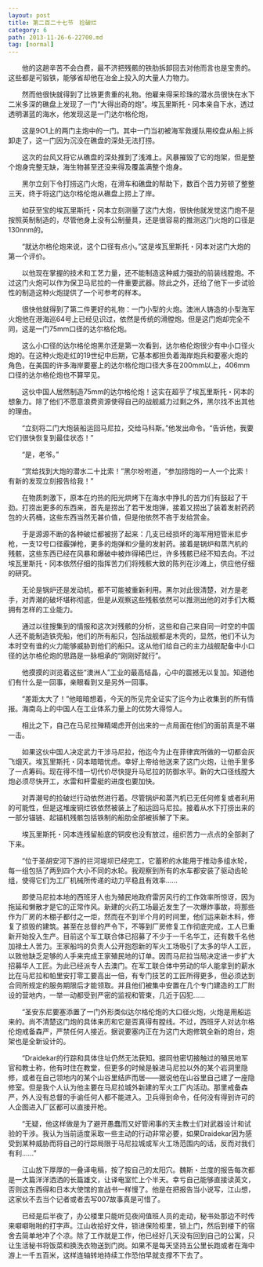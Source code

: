 ```yaml
---
layout: post
title: 第二百二十七节　捡破烂
category: 6
path: 2013-11-26-6-22700.md
tag: [normal]
---
```


　　他的这趟辛苦不会白费，最不济把残骸的铁肋拆卸回去对他而言也是宝贵的。这些都是可锻铁，能够省却他在冶金上投入的大量人力物力。

　　然而他很快就得到了比铁更贵重的礼物。他雇来得采珍珠的潜水员很快在水下二米多深的礁盘上发现了一门“大得出奇的炮”。埃瓦里斯托・冈本亲自下水，透过透明湛蓝的海水，他发现这是一门达尔格伦炮，

　　这是9O1上的两门主炮中的一门。其中一门当初被海军救援队用绞盘从船上拆卸走了，这一门因为沉没在礁盘的深处无法打捞。

　　这次的台风又将它从礁盘的深处推到了浅滩上。风暴摧毁了它的炮架，但是整个炮身完整无缺，海生物甚至还没来得及覆盖满整个炮身。

　　黑尔立刻下令打捞这门火炮，在滑车和礁盘的帮助下，数百个苦力劳顿了整整三天，终于将这门达尔格伦炮从礁盘上捞上了岸。

　　如获至宝的埃瓦里斯托・冈本立刻测量了这门大炮，很快他就发觉这门炮不是按照英制制造的，尽管他身上没有公制量具，还是很容易的推测这门火炮的口径是130nnm的。

　　“就达尔格伦炮来说，这个口径有点小。”这是埃瓦里斯托・冈本对这门大炮的第一个评价。

　　以他现在掌握的技术和工艺力量，还不能制造这种威力强劲的前装线膛炮。不过这门火炮可以作为保卫马尼拉的一件重要武器。除此之外，还给了他下一步试验性的制造这种火炮提供了一个可参考的样本。

　　很快他就得到了第二件更好的礼物：一门小型的火炮。澳洲人铸造的小型海军火炮他在港海巡64号上已经见识过，依然是传统的滑膛炮。但是这门炮却完全不同，这是一门75mm口径的达尔格伦炮。

　　这么小口径的达尔格伦炮黑尔还是第一次看到，达尔格伦炮很少有中小口径火炮的。在这种火炮走红的19世纪中后期，它基本都担负着海岸炮兵和要塞火炮的角色，在美国的许多海岸要塞上的达尔格伦炮口径大多在200mm以上，406mm口径的达尔格伦炮也不算罕见。

　　这伙中国人居然制造75mm的达尔格伦炮！这实在超乎了埃瓦里斯托・冈本的想象力。除了他们不愿意浪费资源使得自己的战舰威力过剩之外，黑尔找不出其他的理由。

　　“立刻将二门大炮装船运回马尼拉，交给马科斯。”他发出命令。“告诉他，我要它们很快恢复到最佳状态！”

　　“是，老爷。”

　　“赏给找到大炮的潜水二十比索！”黑尔吩咐道，“参加捞炮的一人一个比索！有新的发现立刻报告给我！”

　　在物质刺激下，原本在灼热的阳光烘烤下在海水中挣扎的苦力们有鼓起了干劲。打捞出更多的东西来，首先是捞出了若干发炮弹，接着又捞出了装着发射药药包的火药桶，这些东西当然无甚价值，但是他依然不吝于发给赏金。

　　于是源源不断的各种破烂都被捞了起来：几支已经损坏的海军用短管米尼步枪，一支12号口径霰弹枪，更多的炮弹和少量的发射药。接着是锅炉和蒸汽机的残骸，这些东西已经在风暴和爆破中被炸得稀巴烂，许多残骸已经不知去向。不过埃瓦里斯托・冈本依然仔细的指挥苦力们将残骸大致的陈列在沙滩上，供应他仔细的研究。

　　无论是锅炉还是发动机，都不可能被重新利用。黑尔对此很清楚，对方是老手，对弄潮的破坏堪称彻底，但是从观察这些残骸依然可以推测出他的对手们大概拥有怎样的工业能力。

　　通过以往搜集到的情报和这次对残骸的分析，这些和自己来自同一时空的中国人还不能制造铁壳船，他们的所有船只，包括战舰都是木壳的，显然，他们不认为本时空有谁的火力能够威胁到他们的船只。这从他们给自己的主力战舰配备中小口径的达尔格伦炮的思路是一脉相承的“刚刚好就行”。

　　他摸摸的浏览着这些“澳洲人”工业的最高结晶，心中的震撼无以复加。知道他们有什么是一回事，亲眼看到又是另外一回事。

　　“差距太大了！”他暗暗想着，今天的所见完全证实了迄今为止收集到的所有情报。海南岛上的中国人在工业体系力量上的优势大得惊人。

　　相比之下，自己在马尼拉殚精竭虑开创出来的一点局面在他们的面前真是不堪一击。

　　如果这伙中国人决定武力干涉马尼拉，他迄今为止在菲律宾所做的一切都会灰飞烟灭。埃瓦里斯托・冈本暗暗忧虑。幸好上帝给他送来了这门火炮，让他手里多了一点筹码。现在得不惜一切代价尽快提升马尼拉的防御水平。新的大口径线膛大炮必须尽快开工，水雷和杆雷艇的进度也要加快。

　　对弄潮号的捡破烂行动依然进行着。尽管锅炉和蒸汽机已无任何修复或者利用的可能性，但是这堆废铜烂铁依然被装上了船运回马尼拉。接着从水下打捞出来的一部分锚链、起锚机残骸包括铁制的船肋全部被拆解了下来。

　　埃瓦里斯托・冈本连残留船底的铜皮也没有放过，组织苦力一点点的全部剥了下来。

　　“位于圣胡安河下游的拦河堤坝已经完工，它蓄积的水能用于推动多组水轮，每一组包括了两到四个大小不同的水轮。我观察到所有的水车都安装了驱动齿轮组，使得它们为工厂机械所传递的动力平稳且有效率……

　　即使马尼拉本地的西班牙人也为殖民地政府雷厉风行的工作效率所惊讶，因为拖延和懒散才是它的正常作风。新建的火药工场最近发生了一次爆炸事故，将那些作为厂房的木棚子都付之一炬，然而在不到半个月的时间里，他们运来新木料，修复了损毁的建筑。甚至在总督的严令下，不等到厂房修复工作彻底完成，工人已重新开始投入生产。目前这个军工联合体已招募了不少于一千名华工，还有数千名他加禄土人苦力。王家船坞的负责人公开抱怨新的军火工场吸引了太多的华人工匠，以致他缺乏足够的人手来完成王家殖民地的订单。因而马尼拉当局决定进一步扩大招募华人工匠。为此已经派专人去澳门。在军工联合体中劳动的华人能拿到的薪水比在马尼拉和帕里安打零工要高出一倍，有专门技艺的工匠所得更多，但必须达到合同所规定的服务期限后才能领取。并且他们被集中安置在几个专门建造的工厂附设的营地内，一举一动都受到严密的监视和管束，几近于囚犯……

　　“圣安东尼要塞添置了一门外形类似达尔格伦炮的大口径火炮，火炮是用船运来的。尚不清楚这门炮的具体来历和它是否真得有膛线。不过，西班牙人对达尔格伦炮戒备森严，严禁任何人接近。据说要塞内正在为这门大炮修筑全新的炮台，炮架也是全新设计的。

　　“Draidekar的行踪和具体住址仍然无法获知。据同他密切接触过的殖民地军官和教士称，他有时住在教堂，但更多的时候是躲进马尼拉以外的某个岩洞里隐修，或者在自己领地内的某个山谷里结庐而居——据说他在山谷里自己建了一座隐修室。但是我个人认为他主要在马尼拉城外新建的军火工厂内活动。那里戒备森严，外人没有总督的手谕任何人都不能进入。卫兵得到命令，任何没有得到许可的人企图进入厂区都可以直接开枪。

　　“无疑，他这样做是为了避开愚蠢而又好管闲事的天主教士们对武器设计和试验的干涉。我认为当前适度采取一些主动的行动非常必要，如果Draidekar因为感受到某种威胁而将自己的行踪局限于马尼拉城或军火工场范围内的话，反而对我们有利……”

　　江山放下厚厚的一叠译电稿，按了按自己的太阳穴。魏斯・兰度的报告每次都是一大篇洋洋洒洒的长篇雄文，让译电室忙上个半天。幸亏自己能够直接读英文，否则这东西得和日本大使馆的宣战书一样慢了。他是在把报告当小说写，江山想，这家伙不去当个记者或者去写007故事真是可惜了。

　　已经是后半夜了，办公楼里只能听见夜间值班人员的走动，秘书处那边不时传来噼噼啪啪的打字声。江山收拾好文件，锁进保险柜里，锁上门，然后到楼下的宿舍去简单地冲了个凉。除了工作就是工作，他已经好几天没有回到自己的公寓，只让生活秘书将饭菜和换洗衣物送到门岗。如果不是每天坚持五公里长跑或者在海中游上一千五百米，这样连轴转地持续工作恐怕早就支撑不下去了。
